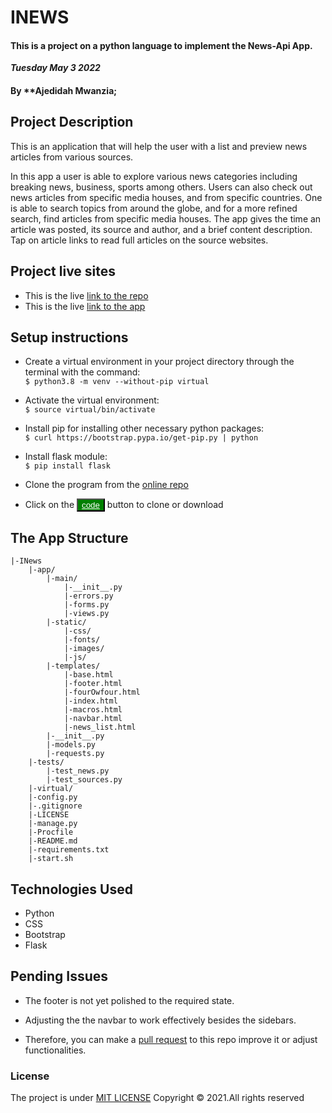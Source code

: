 # INEWS
#### This is a project on a python language to implement the News-Api App.

 
 ***Tuesday May 3 2022*** 
#### By **Ajedidah Mwanzia;


## Project Description
This is an application that will help the user with a list and preview news articles from various sources.
</br>

In this app a user is able to explore various news categories including breaking news, business, sports among others. Users can also check out news articles from specific media houses, and from specific countries. One is able to search topics from around the globe, and for a more refined search, find articles from specific media houses. The app gives the time an article was posted, its source and author, and a brief content description. Tap on article links to read full articles on the source websites.

## Project live sites
  * This is the live [link to the repo ]() <br>
  * This is the live [link to the app ]()



## Setup instructions
* Create a virtual environment in your project directory through the terminal with the command: <br>
```$ python3.8 -m venv --without-pip virtual```

* Activate the virtual environment:<br>
```$ source virtual/bin/activate ```

* Install pip for installing other necessary python packages:<br>
```$ curl https://bootstrap.pypa.io/get-pip.py | python```

* Install flask module:<br>
```$ pip install flask```

* Clone the program from the [online repo](https://github.com/AjedidahMwanzia/inews.git)
* Click on the <button style="background-color:green;"><a href= "https://github.com/AjedidahMwanzia/inews" style= "color:white">code</a> </button> button to clone or download

## The App Structure
~~~
|-INews
    |-app/
        |-main/
            |-__init__.py
            |-errors.py
            |-forms.py
            |-views.py
        |-static/
            |-css/
            |-fonts/
            |-images/
            |-js/
        |-templates/
            |-base.html
            |-footer.html
            |-fourOwfour.html
            |-index.html
            |-macros.html
            |-navbar.html
            |-news_list.html
        |-__init__.py
        |-models.py
        |-requests.py
    |-tests/
        |-test_news.py
        |-test_sources.py
    |-virtual/
    |-config.py
    |-.gitignore
    |-LICENSE
    |-manage.py
    |-Procfile
    |-README.md
    |-requirements.txt
    |-start.sh
~~~
## Technologies Used
* Python
* CSS
* Bootstrap
* Flask

## Pending Issues
* The footer is not yet polished to the required state.
* Adjusting the the navbar to work effectively besides the sidebars.

* Therefore, you can make a [pull request](https://github.com/AjedidahMwanzia/inews/pulls) to this repo improve it or adjust functionalities.


### License
The project is under [MIT LICENSE](LICENSE) 
Copyright &copy; 2021.All rights reserved
  
